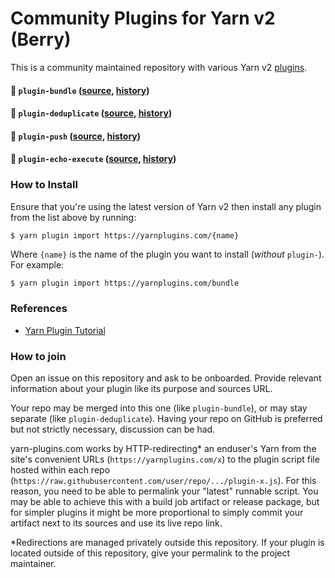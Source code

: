 # Community Plugins for Yarn v2 (Berry)

This is a community maintained repository with various Yarn v2 [plugins](https://yarnpkg.com/features/plugins).

#### :rocket: `plugin-bundle` ([source](./plugin-bundle), [history](../../commits/main/plugin-bundle/bundles/@yarnpkg/plugin-bundle.js))

#### :rocket: `plugin-deduplicate` ([source](https://github.com/eps1lon/yarn-plugin-deduplicate), [history](https://github.com/eps1lon/yarn-plugin-deduplicate/commits/latest/bundles/@yarnpkg/plugin-deduplicate.js))

#### :rocket: `plugin-push` ([source](./plugin-push), [history](../../commits/main/plugin-push/bundles/@yarnpkg/plugin-push.js))

#### :rocket: `plugin-echo-execute` ([source](https://github.com/leaumar/yarn-plugin-echo-execute), [history](https://github.com/leaumar/yarn-plugin-echo-execute/commits/master/bundles/%40yarnpkg/plugin-echo-execute.js))

### How to Install

Ensure that you're using the latest version of Yarn v2 then install any plugin from the list above by running:

```
$ yarn plugin import https://yarnplugins.com/{name}
```

Where `{name}` is the name of the plugin you want to install (_without_ `plugin-`). For example:

```bash
$ yarn plugin import https://yarnplugins.com/bundle
```

### References

- [Yarn Plugin Tutorial](https://yarnpkg.com/advanced/plugin-tutorial)

### How to join

Open an issue on this repository and ask to be onboarded. Provide relevant information about your plugin like its purpose and sources URL.

Your repo may be merged into this one (like `plugin-bundle`), or may stay separate (like `plugin-deduplicate`). Having your repo on GitHub is preferred but not strictly necessary, discussion can be had.

yarn-plugins.com works by HTTP-redirecting\* an enduser's Yarn from the site's convenient URLs (`https://yarnplugins.com/x`) to the plugin script file hosted within each repo (`https://raw.githubusercontent.com/user/repo/.../plugin-x.js`). For this reason, you need to be able to permalink your "latest" runnable script. You may be able to achieve this with a build job artifact or release package, but for simpler plugins it might be more proportional to simply commit your artifact next to its sources and use its live repo link.

\*Redirections are managed privately outside this repository. If your plugin is located outside of this repository, give your permalink to the project maintainer.
